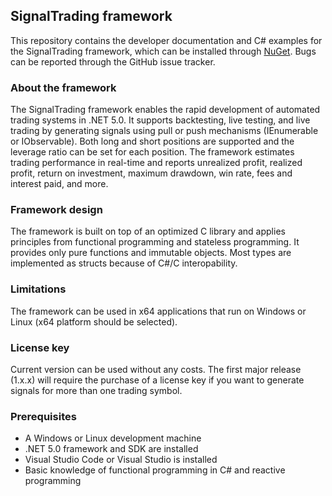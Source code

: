 ## SignalTrading framework
This repository contains the developer documentation and C# examples for the SignalTrading framework, which can be installed through [NuGet](https://www.nuget.org/packages/SignalTrading.Core/). Bugs can be reported through the GitHub issue tracker. 

### About the framework
The SignalTrading framework enables the rapid development of automated trading systems in .NET 5.0. It supports backtesting, live testing, and live trading by generating signals using pull or push mechanisms (IEnumerable or IObservable). Both long and short positions are supported and the leverage ratio can be set for each position. The framework estimates trading performance in real-time and reports unrealized profit, realized profit, return on investment, maximum drawdown, win rate, fees and interest paid, and more.

### Framework design
The framework is built on top of an optimized C library and applies principles from functional programming and stateless programming. It provides only pure functions and immutable objects. Most types are implemented as structs because of C#/C interopability. 

### Limitations
The framework can be used in x64 applications that run on Windows or Linux (x64 platform should be selected). 

### License key
Current version can be used without any costs. The first major release (1.x.x) will require the purchase of a license key if you want to generate signals for more than one trading symbol.

### Prerequisites
* A Windows or Linux development machine
* .NET 5.0 framework and SDK are installed
* Visual Studio Code or Visual Studio is installed
* Basic knowledge of functional programming in C# and reactive programming
